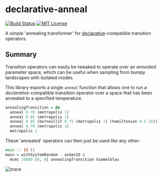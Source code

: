 # declarative-anneal

[![Build Status](https://secure.travis-ci.org/jtobin/declarative-anneal.png)](http://travis-ci.org/jtobin/declarative-anneal)
[![MIT License](https://img.shields.io/badge/license-MIT-blue.svg)](https://github.com/jtobin/declarative-anneal/blob/master/LICENSE)

A simple 'annealing transformer' for
[declarative](https://github.com/jtobin/declarative)-compatible transition
operators.

## Summary

Transition operators can easily be tweaked to operate over an *annealed*
parameter space, which can be useful when sampling from bumpy landscapes with
isolated modes.

This library exports a single `anneal` function that allows one to run a
*declarative*-compatible transition operator over a space that has been
annealed to a specified temperature.

``` haskell
annealingTransition = do
  anneal 0.70 (metropolis 1)
  anneal 0.05 (metropolis 1)
  anneal 0.05 (bernoulliT 0.75 (metropolis 1) (hamiltonian 0.5 20))
  anneal 0.70 (metropolis 1)
  metropolis 1
```

These 'annealed' operators can then just be used like any other:

``` haskell
main :: IO ()
main = withSystemRandom . asGenIO $
  mcmc 10000 [0, 0] annealingTransition himmelblau
```

![trace](https://dl.dropboxusercontent.com/spa/u0s6617yxinm2ca/o8gyycqo.png)

